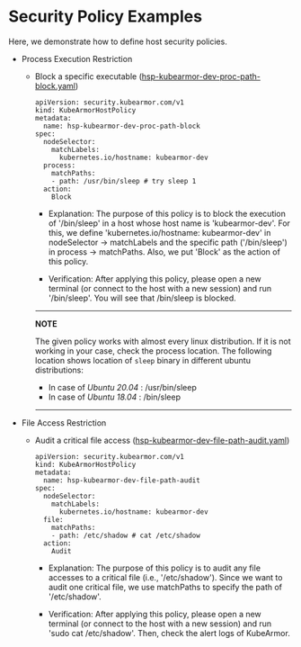 # Security Policy Examples

Here, we demonstrate how to define host security policies.

* Process Execution Restriction
  * Block a specific executable \([hsp-kubearmor-dev-proc-path-block.yaml](../examples/host-security-policies/hsp-kubearmor-dev-proc-path-block.yaml)\)

    ```text
    apiVersion: security.kubearmor.com/v1
    kind: KubeArmorHostPolicy
    metadata:
      name: hsp-kubearmor-dev-proc-path-block
    spec:
      nodeSelector:
        matchLabels:
          kubernetes.io/hostname: kubearmor-dev
      process:
        matchPaths:
        - path: /usr/bin/sleep # try sleep 1
      action:
        Block
    ```

    * Explanation: The purpose of this policy is to block the execution of '/bin/sleep' in a host whose host name is 'kubearmor-dev'. For this, we define 'kubernetes.io/hostname: kubearmor-dev' in nodeSelector -&gt; matchLabels and the specific path \('/bin/sleep'\) in process -&gt; matchPaths. Also, we put 'Block' as the action of this policy.

    * Verification: After applying this policy, please open a new terminal (or connect to the host with a new session) and run '/bin/sleep'. You will see that /bin/sleep is blocked.

    ---
    **NOTE**

    The given policy works with almost every linux distribution. If it is not working in your case, check the process location. The following location shows location of `sleep` binary in different ubuntu distributions:

    * In case of *Ubuntu 20.04* : /usr/bin/sleep
    * In case of *Ubuntu 18.04* : /bin/sleep
    ---

* File Access Restriction
  * Audit a critical file access \([hsp-kubearmor-dev-file-path-audit.yaml](../examples/multiubuntu/security-policies/hsp-kubearmor-dev-file-path-audit.yaml)\)

    ```text
    apiVersion: security.kubearmor.com/v1
    kind: KubeArmorHostPolicy
    metadata:
      name: hsp-kubearmor-dev-file-path-audit
    spec:
      nodeSelector:
        matchLabels:
          kubernetes.io/hostname: kubearmor-dev
      file:
        matchPaths:
        - path: /etc/shadow # cat /etc/shadow
      action:
        Audit
    ```

    * Explanation: The purpose of this policy is to audit any file accesses to a critical file (i.e., '/etc/shadow'). Since we want to audit one critical file, we use matchPaths to specify the path of '/etc/shadow'.

    * Verification: After applying this policy, please open a new terminal (or connect to the host with a new session) and run 'sudo cat /etc/shadow'. Then, check the alert logs of KubeArmor.
